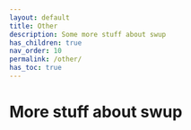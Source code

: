 ```yaml
---
layout: default
title: Other
description: Some more stuff about swup
has_children: true
nav_order: 10
permalink: /other/
has_toc: true
---
```


# More stuff about swup
